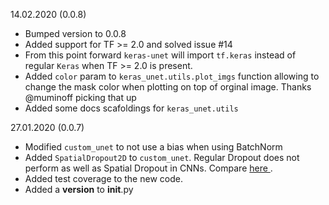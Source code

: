 14.02.2020 (0.0.8)

- Bumped version to 0.0.8
- Added support for TF >= 2.0 and solved issue #14 
- From this point forward `keras-unet` will import `tf.keras` instead of regular `Keras` when TF >= 2.0 is present.
- Added `color` param to `keras_unet.utils.plot_imgs` function allowing to change the mask color when plotting on top of orginal image. Thanks @muminoff picking that up
- Added some docs scafoldings for `keras_unet.utils`

27.01.2020 (0.0.7)

- Modified `custom_unet` to not use a bias when using BatchNorm
- Added `SpatialDropout2D` to `custom_unet`. Regular Dropout does not perform as well as Spatial Dropout in CNNs. Compare [here ](https://github.com/keras-team/keras/blob/master/keras/layers/core.py#L178).
- Added test coverage to the new code.
- Added a __version__ to __init__.py


